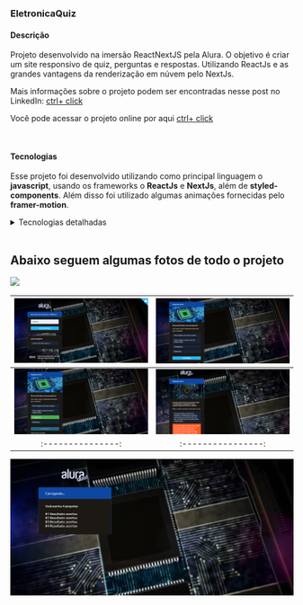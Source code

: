 ### EletronicaQuiz

#### Descrição
Projeto desenvolvido na imersão ReactNextJS pela Alura. O objetivo é criar um site responsivo de quiz, perguntas e respostas. Utilizando ReactJs e as grandes vantagens da renderização em núvem pelo NextJs.


Mais informações sobre o projeto podem ser encontradas nesse post no LinkedIn: [ctrl+ click](https://www.linkedin.com/posts/jonas-henrique-97ab68180_aluraabrquiz-next-vercel-activity-6762141847528734721-Zbor)

Você pode acessar o projeto online por aqui [ctrl+ click](https://estudos.w8jonas.vercel.app/)

<br/>

#### Tecnologias
Esse projeto foi desenvolvido utilizando como principal linguagem o **javascript**, usando os frameworks o **ReactJs** e **NextJs**, além de **styled-components**. Além disso foi utilizado algumas animações fornecidas pelo **framer-motion**.


<details>
  <summary>Tecnologias detalhadas</summary>

 - Javascript
 - NextJs
 - Framer-motion
 - Styled-components
 - Vercel

</details>

<br/>


## Abaixo seguem algumas fotos de todo o projeto
![](fotos_do_projeto/gif.gif)

![](fotos_do_projeto/Screenshot_1.png)  |  ![](fotos_do_projeto/Screenshot_2.png) |
:---------------:|:----------------:|
![](fotos_do_projeto/Screenshot_3.png)  |  ![](fotos_do_projeto/Screenshot_4.png) |
:---------------:|:----------------:|

![](fotos_do_projeto/Screenshot_6.png)
